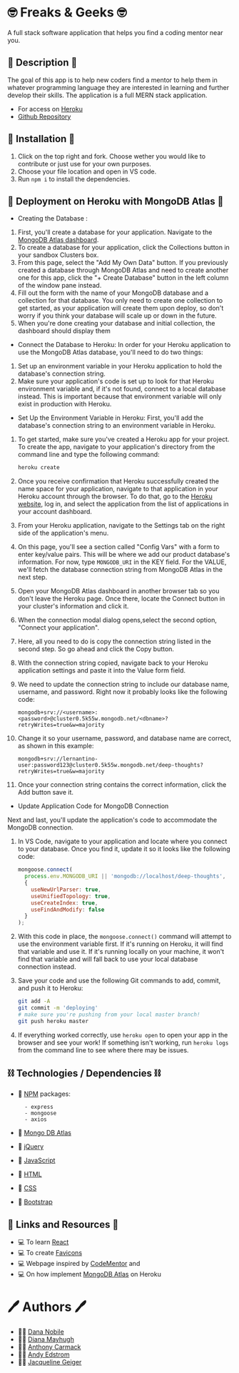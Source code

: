 # 🤓 Freaks & Geeks 🤓
A full stack software application that helps you find a coding mentor near you. 

## 📝 Description 📝
The goal of this app is to help new coders find a mentor to help them in whatever programming language they are interested in learning and further develop their skills. The application is a full MERN stack application. 

* For access on [Heroku](https://geeksandfreaks.herokuapp.com/)
* [Github Repository](https://github.com/mayhugh82/codementor)

## 💾 Installation 💾	
1. Click on the top right and fork. Choose wether you would like to contribute or just use for your own purposes. 
2. Choose your file location and open in VS code. 
3.	Run `npm i` to install the dependencies. 

## 🍃 Deployment on Heroku with MongoDB Atlas 🍃 
* Creating the Database :
1. First, you'll create a database for your application. Navigate to the [MongoDB Atlas dashboard](https://cloud.mongodb.com).
2. To create a database for your application, click the Collections button in your sandbox Clusters box.
3. From this page, select the "Add My Own Data" button. If you previously created a database through MongoDB Atlas and need to create another one for this app, click the "+ Create Database" button in the left column of the window pane instead.
4. Fill out the form with the name of your MongoDB database and a collection for that database. You only need to create one collection to get started, as your application will create them upon deploy, so don't worry if you think your database will scale up or down in the future.
5. When you're done creating your database and initial collection, the dashboard should display them

* Connect the Database to Heroku:
In order for your Heroku application to use the MongoDB Atlas database, you'll need to do two things:
1. Set up an environment variable in your Heroku application to hold the database's connection string.
2. Make sure your application's code is set up to look for that Heroku environment variable and, if it's not found, connect to a local database instead. This is important because that environment variable will only exist in production with Heroku.

* Set Up the Environment Variable in Heroku:
First, you'll add the database's connection string to an environment variable in Heroku.
1. To get started, make sure you've created a Heroku app for your project. To create the app, navigate to your application's directory from the command line and type the following command:
   ```bash
   heroku create
   ```
2. Once you receive confirmation that Heroku successfully created the name space for your application, navigate to that application in your Heroku account through the browser. To do that, go to the [Heroku website](https://heroku.com), log in, and select the application from the list of applications in your account dashboard.
3. From your Heroku application, navigate to the Settings tab on the right side of the application's menu.
4. On this page, you'll see a section called "Config Vars" with a form to enter key/value pairs. This will be where we add our product database's information. For now, type `MONGODB_URI` in the KEY field. For the VALUE, we'll fetch the database connection string from MongoDB Atlas in the next step.
5. Open your MongoDB Atlas dashboard in another browser tab so you don't leave the Heroku page. Once there, locate the Connect button in your cluster's information and click it.
6. When the connection modal dialog opens,select the second option, "Connect your application".
7. Here, all you need to do is copy the connection string listed in the second step. So go ahead and click the Copy button.
8. With the connection string copied, navigate back to your Heroku application settings and paste it into the Value form field.
9. We need to update the connection string to include our database name, username, and password. Right now it probably looks like the following code:

    ```http
    mongodb+srv://<username>:<password>@cluster0.5k55w.mongodb.net/<dbname>?retryWrites=true&w=majority
    ```
10. Change it so your username, password, and database name are correct, as shown in this example:

    ```http
    mongodb+srv://lernantino-user:password123@cluster0.5k55w.mongodb.net/deep-thoughts?retryWrites=true&w=majority
    ```
11. Once your connection string contains the correct information, click the Add button save it.

* Update Application Code for MongoDB Connection

Next and last, you'll update the application's code to accommodate the MongoDB connection.

1. In VS Code, navigate to your application and locate where you connect to your database. Once you find it, update it so it looks like the following code:

   ```js
   mongoose.connect(
     process.env.MONGODB_URI || 'mongodb://localhost/deep-thoughts',
     {
       useNewUrlParser: true,
       useUnifiedTopology: true,
       useCreateIndex: true,
       useFindAndModify: false
     }
   );
   ```
2. With this code in place, the `mongoose.connect()` command will attempt to use the environment variable first. If it's running on Heroku, it will find that variable and use it. If it's running locally on your machine, it won't find that variable and will fall back to use your local database connection instead.
3. Save your code and use the following Git commands to add, commit, and push it to Heroku:

   ```bash
   git add -A
   git commit -m 'deploying'
   # make sure you're pushing from your local master branch!
   git push heroku master
   ```
4. If everything worked correctly, use `heroku open` to open your app in the browser and see your work! If something isn't working, run `heroku logs` from the command line to see where there may be issues.

## ⛓️ Technologies / Dependencies ⛓️
* 👾 [NPM](https://www.npmjs.com/) packages:

        - express
        - mongoose
        - axios

* 👾 [Mongo DB Atlas](https://www.mongodb.com/cloud/atlas/lp/try2?utm_source=google&utm_campaign=gs_americas_united_states_search_brand_atlas_desktop&utm_term=mongodb%20atlas&utm_medium=cpc_paid_search&utm_ad=e&utm_ad_campaign_id=1718986498&gclid=CjwKCAjw74b7BRA_EiwAF8yHFFgNMIo951w5-vZd0DkiYQDs5rMyd6qmBedpZ_wUTjP886NonJ3aqRoCxIQQAvD_BwE)
* 👾 [jQuery](https://jquery.com/)
* 👾 [JavaScript](https://www.javascript.com/)
* 👾 [HTML](https://www.w3schools.com/html/)
* 👾 [CSS](https://www.w3schools.com/css/)
* 👾 [Bootstrap](https://react-bootstrap.github.io/)

## 🔗 Links and Resources 🔗
* 💻 To learn [React](https://reactjs.org/docs/getting-started.html#learn-react)
* 💻 To create [Favicons](https://favicon.io/emoji-favicons/nerd-face/)
* 💻 Webpage inspired by [CodeMentor](https://www.codementor.io/tutors) and 
* 💻 On how implement [MongoDB Atlas](https://www.mongodb.com/blog/post/integrating-mongodb-atlas-with-heroku-private-spaces) on Heroku

# 🖊️ Authors 🖊️ 
* 👩‍💻  [Dana Nobile](https://github.com/DanaNobile) 
* 👩‍💻  [Diana Mayhugh](https://github.com/mayhugh82)
* 👨‍💻  [Anthony Carmack](https://github.com/InvNO1247)
* 👨‍💻  [Andy Edstrom](https://github.com/andree15)
* 👩‍💻  [Jacqueline Geiger](https://github.com/jcqlng)